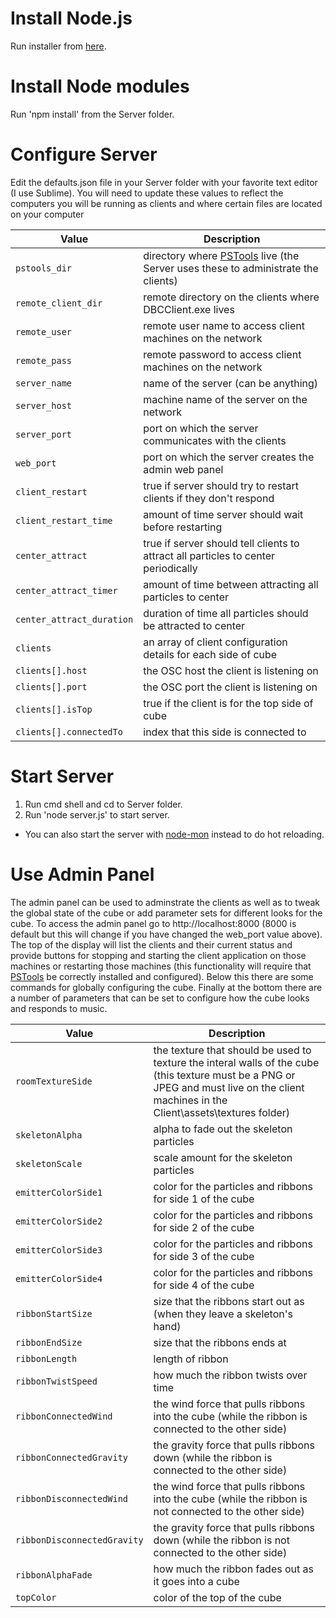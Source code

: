 # Install Node.js
Run installer from [here](http://nodejs.org/).

# Install Node modules
Run 'npm install' from the Server folder.

# Configure Server
Edit the defaults.json file in your Server folder with your favorite text editor (I use Sublime).  You will need to update these values to reflect the computers you will be running as clients and where certain files are located on your computer

| Value                                    | Description
|------------------------------------------|------------
|`pstools_dir`                         	   |directory where [PSTools](http://technet.microsoft.com/en-us/sysinternals/bb896649.aspx) live (the Server uses these to administrate the clients)
|`remote_client_dir`                       |remote directory on the clients where DBCClient.exe lives
|`remote_user`                       	   |remote user name to access client machines on the network
|`remote_pass`                       	   |remote password to access client machines on the network
|`server_name`                       	   |name of the server (can be anything)
|`server_host`                       	   |machine name of the server on the network
|`server_port`                       	   |port on which the server communicates with the clients
|`web_port`                       		   |port on which the server creates the admin web panel
|`client_restart`                          |true if server should try to restart clients if they don't respond
|`client_restart_time`                     |amount of time server should wait before restarting
|`center_attract`                          |true if server should tell clients to attract all particles to center periodically
|`center_attract_timer`                    |amount of time between attracting all particles to center
|`center_attract_duration`                 |duration of time all particles should be attracted to center
|`clients`                                 |an array of client configuration details for each side of cube
|`clients[].host`                          |the OSC host the client is listening on
|`clients[].port`                          |the OSC port the client is listening on
|`clients[].isTop`                         |true if the client is for the top side of cube
|`clients[].connectedTo`                   |index that this side is connected to

# Start Server
1. Run cmd shell and cd to Server folder.
2. Run 'node server.js' to start server.
  * You can also start the server with [node-mon](https://github.com/remy/nodemon) instead to do hot reloading.

# Use Admin Panel
The admin panel can be used to adminstrate the clients as well as to tweak the global state of the cube or add parameter sets for different looks for the cube.  To access the admin panel go to http://localhost:8000 (8000 is default but this will change if you have changed the web_port value above).  The top of the display will list the clients and their current status and provide buttons for stopping and starting the client application on those machines or restarting those machines (this functionality will require that [PSTools](http://technet.microsoft.com/en-us/sysinternals/bb896649.aspx) be correctly installed and configured).  Below this there are some commands for globally configuring the cube.  Finally at the bottom there are a number of parameters that can be set to configure how the cube looks and responds to music.

| Value                                    | Description
|------------------------------------------|------------
|`roomTextureSide`                         |the texture that should be used to texture the interal walls of the cube (this texture must be a PNG or JPEG and must live on the client machines in the Client\assets\textures folder)
|`skeletonAlpha`                           |alpha to fade out the skeleton particles
|`skeletonScale`                           |scale amount for the skeleton particles
|`emitterColorSide1`                       |color for the particles and ribbons for side 1 of the cube
|`emitterColorSide2`                       |color for the particles and ribbons for side 2 of the cube
|`emitterColorSide3`                       |color for the particles and ribbons for side 3 of the cube
|`emitterColorSide4`                       |color for the particles and ribbons for side 4 of the cube
|`ribbonStartSize`                         |size that the ribbons start out as (when they leave a skeleton's hand)
|`ribbonEndSize`                           |size that the ribbons ends at
|`ribbonLength`                            |length of ribbon
|`ribbonTwistSpeed`                        |how much the ribbon twists over time
|`ribbonConnectedWind`                     |the wind force that pulls ribbons into the cube (while the ribbon is connected to the other side)
|`ribbonConnectedGravity`                  |the gravity force that pulls ribbons down (while the ribbon is connected to the other side)
|`ribbonDisconnectedWind`                  |the wind force that pulls ribbons into the cube (while the ribbon is not connected to the other side)
|`ribbonDisconnectedGravity`               |the gravity force that pulls ribbons down (while the ribbon is not connected to the other side)
|`ribbonAlphaFade`                     	   |how much the ribbon fades out as it goes into a cube
|`topColor`                     		   |color of the top of the cube